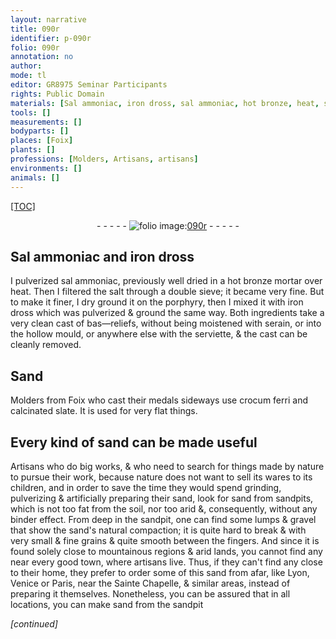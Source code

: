 ```yaml
---
layout: narrative
title: 090r
identifier: p-090r
folio: 090r
annotation: no
author:
mode: tl
editor: GR8975 Seminar Participants
rights: Public Domain
materials: [Sal ammoniac, iron dross, sal ammoniac, hot bronze, heat, salt, porphyry, Sand, crocum ferri, calcinated, slate, soil]
tools: []
measurements: []
bodyparts: []
places: [Foix]
plants: []
professions: [Molders, Artisans, artisans]
environments: []
animals: []
---
```


<p><a href="{{ site.baseurl }}/diplomatic/">[TOC]</a></p><div class="folio" align="center">- - - - - <a href="http://gallica.bnf.fr/ark:/12148/btv1b10500001g/f185.image" target="_blank"><img src="https://cu-mkp.github.io/2017-workshop-edition/assets/photo-icon.png" alt="folio image: " style="display:inline-block; margin-bottom:-3px;"/>090r</a> - - - - - </div>  
  

## <span class="m">Sal ammoniac</span> and <span class="m">iron dross</span>

 
I pulverized <span class="m">sal ammoniac</span>, <span class="sup">previously</span> well dried in a <span class="m">hot bronze</span> mortar over <span class="m">heat</span>. Then I filtered the <span class="m">salt</span> through a double sieve; it became very fine. But to make it finer, I dry ground it on the <span class="m">porphyry</span>, then I mixed it with <span class="m">iron dross</span> which was pulverized & ground the same way. Both ingredients take a very clean cast of bas—reliefs, without being moistened with serain, or into the hollow mould, or anywhere else with the serviette, & the cast can be cleanly removed. 
 
 
  

## <span class="m">Sand</span>

 
<span class="pro">Molders</span> from <span class="pl">Foix</span> who cast their medals sideways use <span class="m">crocum ferri</span> and <span class="m">calcinated</span> <span class="m">slate</span>. It is used for very flat things.
 
 
  

## Every kind of sand can be made useful

 
<span class="pro">Artisans</span> who do big works, & who need to search for things made by nature to pursue their work, because nature does not want to sell its wares to its children, and in order to save the time they would spend grinding, pulverizing & artificially preparing their sand, look for sand from sandpits, which is not too fat from the <span class="m">soil</span>, nor too arid &, consequently, without any binder effect. From deep in the sandpit, one can find some lumps & gravel that show the sand's natural compaction; it is quite hard to break & with very small & fine grains & quite smooth between the fingers. And since it is found solely close to mountainous regions & arid lands, you cannot find any near every good town, where <span class="pro">artisans</span> live. Thus, if they can't find any close to their home, they prefer to order some of this sand from afar, like Lyon, Venice or Paris, near the Sainte Chapelle, & similar areas, instead of preparing it themselves. Nonetheless, you can be assured that in all locations, you can make sand from the sandpit
 
*[continued]*
 

